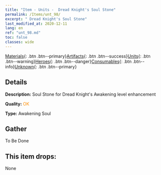 ```yaml
---
title: "Item - Units -  Dread Knight's Soul Stone"
permalink: /Items/unt_98/
excerpt: " Dread Knight's Soul Stone"
last_modified_at: 2020-12-11
lang: en
ref: "unt_98.md"
toc: false
classes: wide
---
```

 [Materials](/Items/){: .btn .btn--primary}[Artifacts](/Items/Artifacts/){: .btn .btn--success}[Units](/Items/Units/){: .btn .btn--warning}[Heroes](/Items/Heroes/){: .btn .btn--danger}[Consumables](/Items/Consumables/){: .btn .btn--info}[Unknown](/Items/Unknown/){: .btn .btn--primary}

## Details
 **Description:** Soul Stone for Dread Knight's Awakening level enhancement

 **Quality:** <span style="color: #FF8C00">OK</span>

 **Type:** Awakening Soul

## Gather

  To Be Done

## This item drops:

  None

